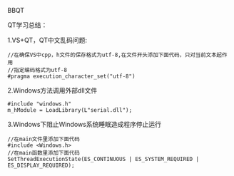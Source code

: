 BBQT

QT学习总结：

1.VS+QT，QT中文乱码问题:

    //在确保VS中cpp，h文件的保存格式为utf-8,在文件开头添加下面代码，只对当前文本起作用
    //指定编码格式为utf-8
    #pragma execution_character_set("utf-8")

2.Windows方法调用外部dll文件

    #include "windows.h"
    m_hModule = LoadLibrary(L"serial.dll");

3.Windows下阻止Windows系统睡眠造成程序停止运行

    //在main文件里添加下面代码
    #include <Windows.h>
    //在main函数里添加下面代码
    SetThreadExecutionState(ES_CONTINUOUS | ES_SYSTEM_REQUIRED | ES_DISPLAY_REQUIRED);





